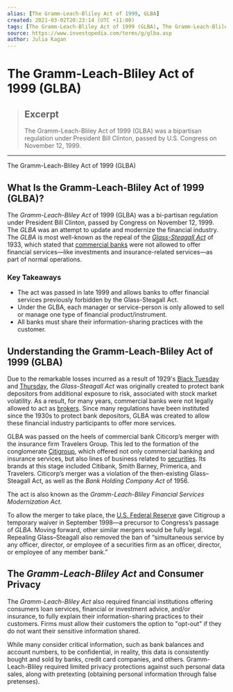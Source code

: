 ```yaml
---
alias: [The Gramm-Leach-Bliley Act of 1999, GLBA]
created: 2021-03-02T20:23:14 (UTC +11:00)
tags: [The Gramm-Leach-Bliley Act of 1999 (GLBA), The Gramm-Leach-Bliley Act of 1999 (GLBA)]
source: https://www.investopedia.com/terms/g/glba.asp
author: Julia Kagan
---
```


# The Gramm-Leach-Bliley Act of 1999 (GLBA)

> ## Excerpt
> The Gramm-Leach-Bliley Act of 1999 (GLBA) was a bipartisan regulation under President Bill Clinton, passed by U.S. Congress on November 12, 1999.

---

The Gramm-Leach-Bliley Act of 1999 (GLBA)
## What Is the Gramm-Leach-Bliley Act of 1999 (GLBA)?

The _Gramm-Leach-Bliley Act_ of 1999 (GLBA) was a bi-partisan regulation under President Bill Clinton, passed by Congress on November 12, 1999. The _GLBA_ was an attempt to update and modernize the financial industry. The _GLBA_ is most well-known as the repeal of the [_Glass-Steagall Act_](https://www.investopedia.com/terms/g/glass_steagall_act.asp) of 1933, which stated that [commercial banks](https://www.investopedia.com/terms/c/commercialbank.asp) were not allowed to offer financial services—like investments and insurance-related services—as part of normal operations.

### Key Takeaways

-   The act was passed in late 1999 and allows banks to offer financial services previously forbidden by the Glass-Steagall Act.
-   Under the GLBA, each manager or service-person is only allowed to sell or manage one type of financial product/instrument.
-   All banks must share their information-sharing practices with the customer.

## Understanding the Gramm-Leach-Bliley Act of 1999 (GLBA)

Due to the remarkable losses incurred as a result of 1929's [Black Tuesday](https://www.investopedia.com/terms/b/blacktuesday.asp) and [Thursday](https://www.investopedia.com/terms/b/blackthursday.asp), the _Glass-Steagall Act_ was originally created to protect bank depositors from additional exposure to risk, associated with stock market volatility. As a result, for many years, commercial banks were not legally allowed to act as [brokers](https://www.investopedia.com/broker-awards-4587871). Since many regulations have been instituted since the 1930s to protect bank depositors, GLBA was created to allow these financial industry participants to offer more services.

GLBA was passed on the heels of commercial bank Citicorp’s merger with the insurance firm Travelers Group. This led to the formation of the conglomerate [Citigroup](https://www.investopedia.com/articles/markets/031815/how-citigroup-makes-its-money.asp), which offered not only commercial banking and insurance services, but also lines of business related to [securities](https://www.investopedia.com/terms/s/security.asp). Its brands at this stage included Citibank, Smith Barney, Primerica, and Travelers. Citicorp’s merger was a violation of the then-existing Glass–Steagall Act, as well as the _Bank Holding Company Act_ of 1956.

The act is also known as the _Gramm-Leach-Bliley Financial Services Modernization_ _Act_.

To allow the merger to take place, the [U.S. Federal Reserve](https://www.investopedia.com/terms/f/federalreservebank.asp) gave Citigroup a temporary waiver in September 1998—a precursor to Congress’s passage of _GLBA._ Moving forward, other similar mergers would be fully legal. Repealing Glass–Steagall also removed the ban of “simultaneous service by any officer, director, or employee of a securities firm as an officer, director, or employee of any member bank.”

## The _Gramm-Leach-Bliley Act_ and Consumer Privacy

The _Gramm-Leach-Bliley Act_ also required financial institutions offering consumers loan services, financial or investment advice, and/or insurance, to fully explain their information-sharing practices to their customers. Firms must allow their customers the option to "opt-out" if they do not want their sensitive information shared.

While many consider critical information, such as bank balances and account numbers, to be confidential, in reality, this data is consistently bought and sold by banks, credit card companies, and others. Gramm-Leach-Bliley required limited privacy protections against such personal data sales, along with pretexting (obtaining personal information through false pretenses).
